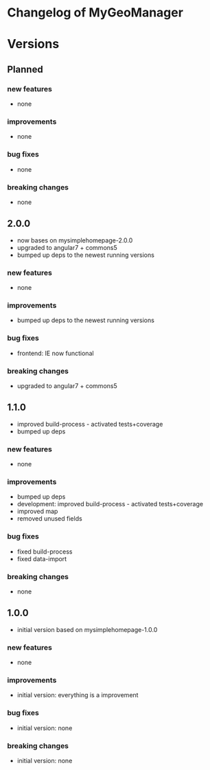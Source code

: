 # Changelog of MyGeoManager
 
# Versions
 
## Planned

### new features
- none

### improvements
- none

### bug fixes
- none
 
### breaking changes
- none


## 2.0.0
- now bases on mysimplehomepage-2.0.0
- upgraded to angular7 + commons5
- bumped up deps to the newest running versions

### new features
- none
 
### improvements
- bumped up deps to the newest running versions

### bug fixes
- frontend: IE now functional
 
### breaking changes
- upgraded to angular7 + commons5


## 1.1.0
- improved build-process - activated tests+coverage
- bumped up deps

### new features
- none
 
### improvements
- bumped up deps
- development: improved build-process - activated tests+coverage
- improved map
- removed unused fields

### bug fixes
- fixed build-process
- fixed data-import
 
### breaking changes
- none


## 1.0.0
- initial version based on mysimplehomepage-1.0.0

### new features
- none
 
### improvements
- initial version: everything is a improvement
 
### bug fixes
- initial version: none
 
### breaking changes
- initial version: none
